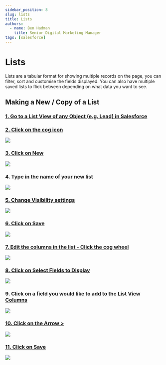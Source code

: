 ```yaml
---
sidebar_position: 8
slug: lists
title: Lists
authors:
  - name: Ben Hadman
    title: Senior Digital Marketing Manager
tags: [salesforce]
---
```


# Lists

Lists are a tabular format for showing multiple records on the page, you can filter, sort and customise the fields displayed.
You can also have multiple saved lists to flick between depending on what data you want to see.

## Making a New / Copy of a List

### [1\. Go to a List View of any Object (e.g. Lead) in Salesforce](https://nuclera.lightning.force.com/lightning/o/Task/list?filterName=00B8d00000Hf0jYEAR)

### [2\. Click on the cog icon](https://nuclera.lightning.force.com/lightning/o/Task/list?filterName=00B8d00000Hf0jYEAR)

![](https://d3q7ie80jbiqey.cloudfront.net/media/image/zoom/099f7285-ed89-4ad5-a444-512ef88f510c/2.5/90.70556640625/13.332051845343?0)

### [3\. Click on New](https://nuclera.lightning.force.com/lightning/o/Task/list?filterName=00B8d00000Hf0jYEAR)

![](https://d3q7ie80jbiqey.cloudfront.net/media/image/zoom/89184303-4018-4764-a86d-602c164274b9/2.5/85.970865885417/20.444310193322?0)

### [4\. Type in the name of your new list](https://nuclera.lightning.force.com/lightning/o/Task/list?filterName=00B8d00000Hf0jYEAR)

![](https://d3q7ie80jbiqey.cloudfront.net/media/image/zoom/0d5aa676-3c2d-468c-bddd-c498bc5079e9/2.5/50/38.424044376098?0)

### [5\. Change Visibility settings](https://nuclera.lightning.force.com/lightning/o/Task/list?filterName=00B8d00000Hf0jYEAR)

![](https://d3q7ie80jbiqey.cloudfront.net/media/image/zoom/84175385-59f4-45b2-8790-e607a63ed730/2.5/37.333170572917/56.850010984183?0)

### [6\. Click on Save](https://nuclera.lightning.force.com/lightning/o/Task/list?filterName=00B8d00000Hf0jYEAR)

![](https://d3q7ie80jbiqey.cloudfront.net/media/image/zoom/e5dd6d94-fa48-4fb2-a4a6-b62107303994/2.5/61.9482421875/66.030384995606?0)

### [7\. Edit the columns in the list - Click the cog wheel](https://nuclera.lightning.force.com/lightning/o/Task/list?filterName=00BSq000000OQvpMAG)

![](https://d3q7ie80jbiqey.cloudfront.net/media/image/zoom/98d9500d-d18b-476c-a20a-c76415b5f87c/2.5/91.090494791667/13.24452163884?0)

### [8\. Click on Select Fields to Display](https://nuclera.lightning.force.com/lightning/o/Task/list?filterName=00BSq000000OQvpMAG)

![](https://d3q7ie80jbiqey.cloudfront.net/media/image/zoom/484a69fd-e015-43c7-965b-cbf44efd18aa/2.5/90.00732421875/35.367352262742?0)

### [9\. Click on a field you would like to add to the List View Columns](https://nuclera.lightning.force.com/lightning/o/Task/list?filterName=00BSq000000OQvpMAG)

![](https://d3q7ie80jbiqey.cloudfront.net/media/image/zoom/5b0ec89c-e7aa-4727-b7ab-e6539a5a2828/2.5/38.0517578125/57.176103910369?0)

### [10\. Click on the Arrow >](https://nuclera.lightning.force.com/lightning/o/Task/list?filterName=00BSq000000OQvpMAG)

![](https://d3q7ie80jbiqey.cloudfront.net/media/image/zoom/83286352-bfa0-4fc4-a088-d98b7386ce7c/2.5/49.209798177083/40.035629942882?0)

### [11\. Click on Save](https://nuclera.lightning.force.com/lightning/o/Task/list?filterName=00BSq000000OQvpMAG)

![](https://d3q7ie80jbiqey.cloudfront.net/media/image/zoom/72579fc4-0d70-4f8f-9672-109282dc0911/2.5/61.9482421875/65.4296875?0)